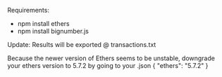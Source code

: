 Requirements:
- npm install ethers
- npm install bignumber.js

Update: Results will be exported @ transactions.txt

Because the newer version of Ethers seems to be unstable, downgrade your ethers version to 5.7.2 by going to your .json
{ "ethers": "5.7.2" }
